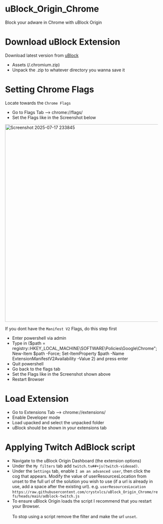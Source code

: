 # uBlock_Origin_Chrome
Block your adware in Chrome with uBlock Origin 

# Download uBlock Extension
Download latest version from [uBlock](https://github.com/gorhill/uBlock/releases)
- Assets (/.chromium.zip)
- Unpack the .zip to whatever directory you wanna save it

# Setting Chrome Flags
Locate towards the `Chrome Flags`
- Go to Flags Tab --> chrome://flags/ 
- Set the Flags like in the Screenshot below
  
<img width="733" height="652" alt="Screenshot 2025-07-17 233845" src="https://github.com/user-attachments/assets/890fefcc-3de7-4969-b2d1-53d422033d92" />

If you dont have the `Manifest V2` Flags, do this step first
- Enter powershell via admin
- Type in ($path = registry::HKEY_LOCAL_MACHINE\SOFTWARE\Policies\Google\Chrome"; New-Item $path -Force; Set-ItemProperty $path -Name ExtensionManifestV2Availability -Value 2) and press enter
- Quit powershell
- Go back to the flags tab 
- Set the Flags like in the Screenshot shown above
- Restart Browser

# Load Extension
- Go to Extensions Tab --> chrome://extensions/
- Enable Developer mode
- Load upacked and select the unpacked folder
- uBlock should be shown in your extensions tab
  
# Applying Twitch AdBlock script
- Navigate to the uBlock Origin Dashboard (the extension options)
- Under the `My filters` tab add `twitch.tv##+js(twitch-videoad)`.
- Under the `Settings` tab, enable `I am an advanced user`, then click the cog that appears. Modify the value of userResourcesLocation from unset to the full url of the solution you wish to use (if a url is already in use, add a space after the existing url). e.g. `userResourcesLocation` `https://raw.githubusercontent.com/crystxlcs/uBlock_Origin_Chrome/refs/heads/main/adblock-twitch.js`
- To ensure uBlock Origin loads the script I recommend that you restart your Browser.\
\
To stop using a script remove the filter and make the url `unset`.
